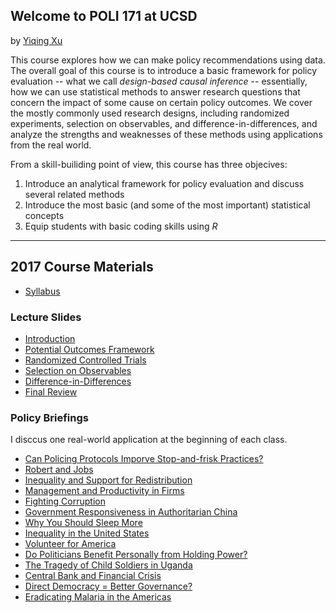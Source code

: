 ## Welcome to POLI 171 at UCSD

by [Yiqing Xu](http://yiqingxu.org/)

This course explores how we can make policy recommendations using
data. The overall goal of this course is to introduce a basic
framework for policy evaluation -- what we call *design-based causal
inference* -- essentially, how we can use statistical methods to answer
research questions that concern the impact of some cause on certain
policy outcomes. We cover the mostly commonly used research designs,
including randomized experiments, selection on observables, and
difference-in-differences, and analyze the strengths and weaknesses of
these methods using applications from the real world.

From a skill-builiding point of view, this course has three objecives:
1. Introduce an analytical framework for policy evaluation and discuss several
related methods
2. Introduce the most basic (and some of the most important) statistical
concepts
3. Equip students with basic coding skills using *R*

---

## 2017 Course Materials

* [Syllabus](./2017spring/Syllabus_17.pdf)

### Lecture Slides

* [Introduction](./2017spring/01_intro.pdf)
* [Potential Outcomes Framework](./2017spring/02_po.pdf)
* [Randomized Controlled Trials](./2017spring/03_rct.pdf)
* [Selection on Observables](./2017spring/04_soo.pdf)
* [Difference-in-Differences](./2017spring/05_did.pdf)
* [Final Review](./2017spring/06_review.pdf)

### Policy Briefings

I disccus one real-world application at the beginning of each class.

* [Can Policing Protocols Imporve Stop-and-frisk Practices?](./2017spring/PB01_stop_frisk.pdf)
* [Robert and Jobs](./2017spring/PB02_robot_jobs.pdf)
* [Inequality and Support for Redistribution](./2017spring/PB03_inequality.pdf)
* [Management and Productivity in Firms](./2017spring/PB04_management.pdf)
* [Fighting Corruption](./2017spring/PB05_corruption.pdf)
* [Government Responsiveness in Authoritarian China](./2017spring/PB06_responsiveness.pdf)
* [Why You Should Sleep More](./2017spring/PB07_sleep.pdf)
* [Inequality in the United States](./2017spring/PB08_inequality.pdf)
* [Volunteer for America](./2017spring/PB09_veteran.pdf)
* [Do Politicians Benefit Personally from Holding Power?](./2017spring/PB10_mp_wealth.pdf)
* [The Tragedy of Child Soldiers in Uganda](./2017spring/PB11_child_soldier.pdf)
* [Central Bank and Financial Crisis](./2017spring/PB12_bank_run.pdf)
* [Direct Democracy = Better Governance?](./2017spring/PB13_tax_assesser.pdf)
* [Eradicating Malaria in the Americas](./2017spring/PB14_malaria.pdf)


